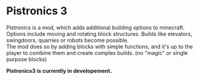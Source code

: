 # Pistronics 3

Pistronics is a mod, which adds additional building options to minecraft.  
Options include moving and rotating block structures. Builds like elevators, swingdoors, quarries or robots become possible.  
The mod does so by adding blocks with simple functions, and it's up to the player to combine them and create complex builds.
(no "magic" or single purpose blocks)

__Pistronics3 is currently in developement.__
